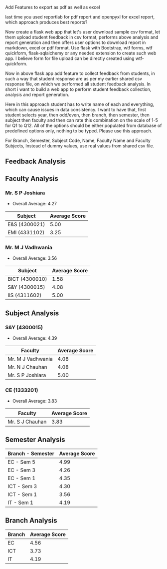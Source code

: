 Add Features to export as pdf as well as excel

last time you used reportlab for pdf report and openpyxl for excel report, which approach produces best reports?

Now create a flask web app that let's user download sample csv format, let them upload student feedback in csv format, performs above analysis and report generation and then offers user options to download report in markdown, excel or pdf format. Use flask with Bootstrap, wtf forms, wtf quickform, flask-sqlalchemy or any needed extension to create such web app. I believe form for file upload can be directly created using wtf-quickform.

Now in above flask app add feature to collect feedback from students, in such a way that student response are as per my earlier shared csv response file, on which we performed all student feedback analysis. In short i want to build a web app to perform student feedback collection, analysis and report generation.

Here in this approach student has to write name of each and everything, which can cause issues in data consistency. I want to have that, first student selects year, then odd/even, then branch, then semester, then subject then faculty and then can rate this combination on the scale of 1-5 for Q1 to Q12. All of the options should be either populated from database of predefined options only, nothing to be typed. Please use this approach.


For Branch, Semester, Subject Code, Name, Faculty Name and Faculty Subjects, Instead of dummy values, use real values from shared csv file.



## Feedback Analysis

## Faculty Analysis

### Mr. S P Joshiara

- Overall Average: 4.27

| Subject | Average Score |
|---------|---------------|
| E&S (4300021) | 5.00 |
| EMI (4331102) | 3.25 |

### Mr. M J Vadhwania

- Overall Average: 3.56

| Subject | Average Score |
|---------|---------------|
| BICT (4300010) | 1.58 |
| S&Y (4300015) | 4.08 |
| IIS (4311602) | 5.00 |

## Subject Analysis

### S&Y (4300015)

- Overall Average: 4.39

| Faculty | Average Score |
|---------|---------------|
| Mr. M J Vadhwania | 4.08 |
| Mr. N J Chauhan | 4.08 |
| Mr. S P Joshiara | 5.00 |

### CE (1333201)

- Overall Average: 3.83

| Faculty | Average Score |
|---------|---------------|
| Mr. S J Chauhan | 3.83 |

## Semester Analysis

| Branch - Semester | Average Score |
|----------|---------------|
| EC - Sem 5 | 4.99 |
| EC - Sem 3 | 4.26 |
| EC - Sem 1 | 4.35 |
| ICT - Sem 3 | 4.30 |
| ICT - Sem 1 | 3.56 |
| IT - Sem 1 | 4.19 |

## Branch Analysis

| Branch | Average Score |
|--------|---------------|
| EC | 4.56 |
| ICT | 3.73 |
| IT | 4.19 |